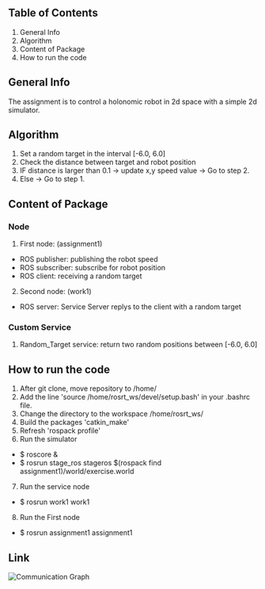## Table of Contents
1. General Info 
2. Algorithm 
3. Content of Package
4. How to run the code

## General Info 
The assignment is to control a holonomic robot in 2d space 
with a simple 2d simulator.

## Algorithm
1. Set a random target in the interval [-6.0, 6.0]
2. Check the distance between target and robot position
3. IF distance is larger than 0.1 
	-> update x,y speed value 
	-> Go to step 2.
4. Else -> Go to step 1.

## Content of Package
### Node
1. First node:	(assignment1)
* ROS publisher: publishing the robot speed
* ROS subscriber: subscribe for robot position
* ROS client: receiving a random target
2. Second node: (work1)
* ROS server: Service Server replys to the client with a random target

### Custom Service
1. Random_Target service: return two random positions between [-6.0, 6.0]

## How to run the code
1. After git clone, move repository to /home/
2. Add the line 'source /home/rosrt_ws/devel/setup.bash' in your .bashrc file.
3. Change the directory to the workspace /home/rosrt_ws/
4. Build the packages 'catkin_make'
5. Refresh 'rospack profile'
6. Run the simulator
* $ roscore &
* $ rosrun stage_ros stageros $(rospack find assignment1)/world/exercise.world

7. Run the service node
* $ rosrun work1 work1

8. Run the First node 
* $ rosrun assignment1 assignment1

## Link
![Communication Graph](file:///home/rosrt_ws/rosgraph.png)
